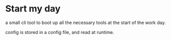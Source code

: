 # Start my day

a small cli tool to boot up all the necessary tools at the start of the work day.

config is stored in a config file, and read at runtime.
